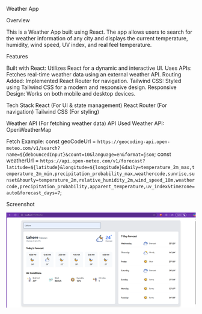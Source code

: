 Weather App

Overview

This is a Weather App built using React. The app allows users to search for the weather information of any city and displays the current temperature, humidity, wind speed, UV index, and real feel temperature.

Features

Built with React: Utilizes React for a dynamic and interactive UI.
Uses APIs: Fetches real-time weather data using an external weather API.
Routing Added: Implemented React Router for navigation.
Tailwind CSS: Styled using Tailwind CSS for a modern and responsive design.
Responsive Design: Works on both mobile and desktop devices.

Tech Stack
React (For UI & state management)
React Router (For navigation)
Tailwind CSS (For styling)

Weather API (For fetching weather data)
API Used
Weather API: OpenWeatherMap

Fetch Example:
const geoCodeUrl = `https://geocoding-api.open-meteo.com/v1/search?name=${debouncedInput}&count=10&language=en&format=json`;
const weatherUrl = `https://api.open-meteo.com/v1/forecast?latitude=${latitude}&longitude=${longitude}&daily=temperature_2m_max,temperature_2m_min,precipitation_probability_max,weathercode,sunrise,sunset&hourly=temperature_2m,relative_humidity_2m,wind_speed_10m,weathercode,precipitation_probability,apparent_temperature,uv_index&timezone=auto&forecast_days=7`;

Screenshot

![Weather App](public/Weather-Animated-icons/Weather-App.PNG)
